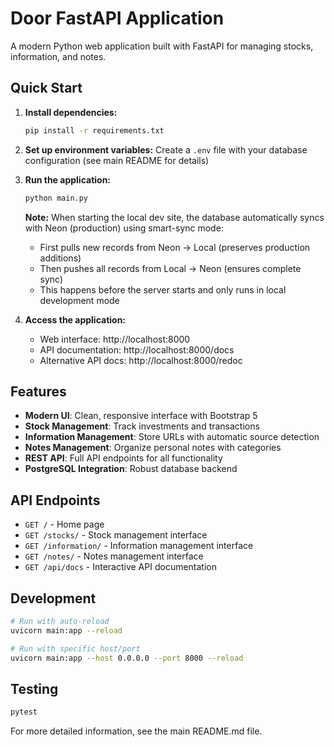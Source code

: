 # Door FastAPI Application

A modern Python web application built with FastAPI for managing stocks, information, and notes.

## Quick Start

1. **Install dependencies:**
   ```bash
   pip install -r requirements.txt
   ```

2. **Set up environment variables:**
   Create a `.env` file with your database configuration (see main README for details)

3. **Run the application:**
   ```bash
   python main.py
   ```
   
   **Note:** When starting the local dev site, the database automatically syncs with Neon (production) using smart-sync mode:
   - First pulls new records from Neon → Local (preserves production additions)
   - Then pushes all records from Local → Neon (ensures complete sync)
   - This happens before the server starts and only runs in local development mode

4. **Access the application:**
   - Web interface: http://localhost:8000
   - API documentation: http://localhost:8000/docs
   - Alternative API docs: http://localhost:8000/redoc

## Features

- **Modern UI**: Clean, responsive interface with Bootstrap 5
- **Stock Management**: Track investments and transactions
- **Information Management**: Store URLs with automatic source detection
- **Notes Management**: Organize personal notes with categories
- **REST API**: Full API endpoints for all functionality
- **PostgreSQL Integration**: Robust database backend

## API Endpoints

- `GET /` - Home page
- `GET /stocks/` - Stock management interface
- `GET /information/` - Information management interface
- `GET /notes/` - Notes management interface
- `GET /api/docs` - Interactive API documentation

## Development

```bash
# Run with auto-reload
uvicorn main:app --reload

# Run with specific host/port
uvicorn main:app --host 0.0.0.0 --port 8000 --reload
```

## Testing

```bash
pytest
```

For more detailed information, see the main README.md file.
